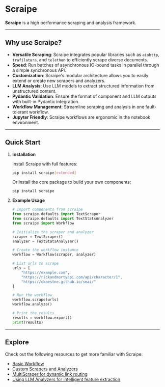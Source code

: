 # Scraipe

**Scraipe** is a high performance scraping and analysis framework.

---

## Why use Scraipe?

- **Versatile Scraping**: Scraipe integrates popular libraries such as `aiohttp`, `trafilatura`, and `telethon` to efficiently scrape diverse documents.
- **Speed**: Run batches of asynchronous IO-bound tasks in parallel through a simple synchronous API.
- **Customization**: Scraipe's modular architecture allows you to easily extend or create new scrapers and analyzers.
- **LLM Analysis**: Use LLM models to extract structured information from unstructured content.
- **Pydantic Validation**: Ensure the format of component and LLM outputs with built-in Pydantic integration.
- **Workflow Management**: Streamline scraping and analysis in one fault-tolerant workflow.
- **Jupyter Friendly**: Scraipe workflows are ergonomic in the notebook environment.


---

## Quick Start

1. **Installation**

   Install Scraipe with full features:

   ```bash
   pip install scraipe[extended]
   ```

   Or install the core package to build your own components:
   
   ```bash
   pip install scraipe
   ```
2. **Example Usage**
    ```python
    # Import components from scraipe
    from scraipe.defaults import TextScraper
    from scraipe.defaults import TextStatsAnalyzer
    from scraipe import Workflow

    # Initialize the scraper and analyzer
    scraper = TextScraper()
    analyzer = TextStatsAnalyzer()

    # Create the workflow instance
    workflow = Workflow(scraper, analyzer)

    # List urls to scrape
    urls = [
        "https://example.com",
        "https://rickandmortyapi.com/api/character/1",
        "https://ckaestne.github.io/seai/"
    ]

    # Run the workflow
    workflow.scrape(urls)
    workflow.analyze()

    # Print the results
    results = workflow.export()
    print(results)
    ```

---

## Explore

Check out the following resources to get more familiar with Scraipe:

- [Basic Workflow](./get_started/basic_workflow.md)
- [Custom Scrapers and Analyzers](./advanced_usage/custom_components.md)
- [MultiScraper for dynamic link routing](./advanced_usage/multi_scraper_guide.md)
- [Using LLM Analyzers for intelligent feature extraction](./get_started/using_llm_analyzers.md)